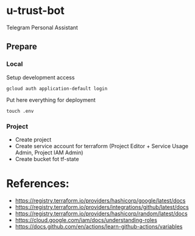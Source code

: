 # u-trust-bot
Telegram Personal Assistant

## Prepare

### Local
Setup development access
```commandline
gcloud auth application-default login
```

Put here everything for deployment
```commandline
touch .env
```

### Project
* Create project
* Create service account for terraform (Project Editor + Service Usage Admin, Project IAM Admin)
* Create bucket fot tf-state


# References:
* https://registry.terraform.io/providers/hashicorp/google/latest/docs
* https://registry.terraform.io/providers/integrations/github/latest/docs
* https://registry.terraform.io/providers/hashicorp/random/latest/docs
* https://cloud.google.com/iam/docs/understanding-roles
* https://docs.github.com/en/actions/learn-github-actions/variables
